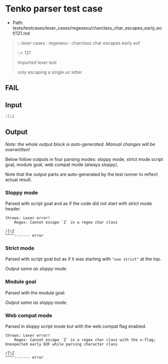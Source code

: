 # Tenko parser test case

- Path: tests/testcases/lexer_cases/regexesu/charclass_char_escapes_early_eof/121.md

> :: lexer cases : regexesu : charclass char escapes early eof
>
> ::> 121
>
> Imported lexer test
>
> only escaping a single uc letter

## FAIL

## Input

`````js
/[\Z
`````

## Output

_Note: the whole output block is auto-generated. Manual changes will be overwritten!_

Below follow outputs in four parsing modes: sloppy mode, strict mode script goal, module goal, web compat mode (always sloppy).

Note that the output parts are auto-generated by the test runner to reflect actual result.

### Sloppy mode

Parsed with script goal and as if the code did not start with strict mode header.

`````
throws: Lexer error!
    Regex: Cannot escape `Z` in a regex char class

/[\Z
^^^^------- error
`````

### Strict mode

Parsed with script goal but as if it was starting with `"use strict"` at the top.

_Output same as sloppy mode._

### Module goal

Parsed with the module goal.

_Output same as sloppy mode._

### Web compat mode

Parsed in sloppy script mode but with the web compat flag enabled.

`````
throws: Lexer error!
    Regex: Cannot escape `Z` in a regex char class with the u-flag; Unexpected early EOF while parsing character class

/[\Z
^^^^------- error
`````

